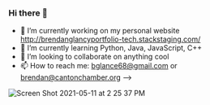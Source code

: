 ### Hi there 👋

<!--
**BrendanGlancy/BrendanGlancy** is a ✨ _special_ ✨ repository because its `README.md` (this file) appears on your GitHub profile. -->


- 🔭 I’m currently working on my personal website http://brendanglancyportfolio-tech.stackstaging.com/
- 🌱 I’m currently learning Python, Java, JavaScript, C++
- 👯 I’m looking to collaborate on anything cool
- 📫 How to reach me: bglance68@gmail.com or brendan@cantonchamber.org
-->

![Screen Shot 2021-05-11 at 2 25 37 PM](https://user-images.githubusercontent.com/61941978/117866649-5efcd100-b265-11eb-8125-c43c341d6eb3.png)
